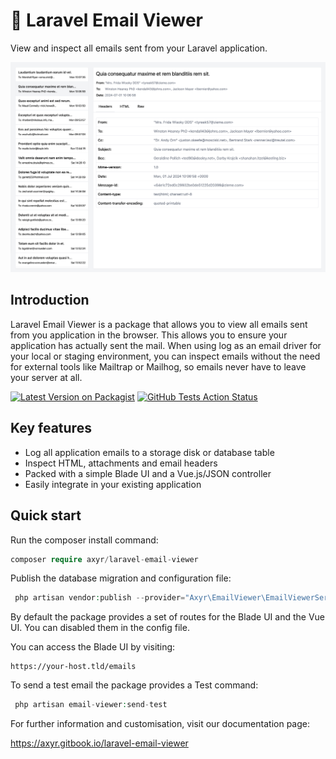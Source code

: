 # 📨 Laravel Email Viewer

View and inspect all emails sent from your Laravel application.

![docs/img/screenshot.png](docs/img/screenshot.png)

## Introduction

Laravel Email Viewer is a package that allows you to view all emails sent from you application in the browser. This allows you to ensure your application has actually sent the mail.
When using log as an email driver for your local or staging environment, you can inspect emails without the need for external tools like Mailtrap or Mailhog, so emails never have to leave your server
at all.

[![Latest Version on Packagist](https://img.shields.io/packagist/v/axyr/laravel-email-viewer.svg?style=flat-square)](https://packagist.org/packages/axyr/laravel-email-viewer)
[![GitHub Tests Action Status](https://img.shields.io/github/actions/workflow/status/spatie/laravel-permission/run-tests-L8.yml?branch=main&label=Tests)](https://github.com/axyr/laravel-email-viewer/actions?query=workflow%3ATests+branch%3Amain)

## Key features

- Log all application emails to a storage disk or database table
- Inspect HTML, attachments and email headers
- Packed with a simple Blade UI and a Vue.js/JSON controller
- Easily integrate in your existing application

## Quick start

Run the composer install command:

```php 
composer require axyr/laravel-email-viewer
```

Publish the database migration and configuration file:

```php 
 php artisan vendor:publish --provider="Axyr\EmailViewer\EmailViewerServiceProvider"
```

By default the package provides a set of routes for the Blade UI and the Vue UI.
You can disabled them in the config file.

You can access the Blade UI by visiting:

```
https://your-host.tld/emails
```

To send a test email the package provides a Test command:

```php
 php artisan email-viewer:send-test
```

For further information and customisation, visit our documentation page:

https://axyr.gitbook.io/laravel-email-viewer
